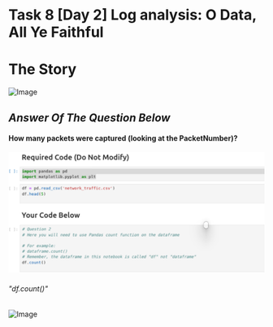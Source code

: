 # Task 8 [Day 2] Log analysis: O Data, All Ye Faithful
# The Story
![Image](https://tryhackme-images.s3.amazonaws.com/user-uploads/5de96d9ca744773ea7ef8c00/room-content/157a546b4478b174643dabf30604e114.svg)

## *Answer Of The Question Below*

#### How many packets were captured (looking at the PacketNumber)?
![Image](1.png)
###### "df.count()"
![Image](1(1).png)
